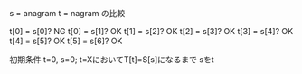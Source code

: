 s = anagram
t = nagram
の比較

t[0] = s[0]? NG
t[0] = s[1]? OK
t[1] = s[2]? OK
t[2] = s[3]? OK
t[3] = s[4]? OK
t[4] = s[5]? OK
t[5] = s[6]? OK

初期条件 t=0, s=0;
t=XにおいてT[t]=S[s]になるまで
sをt